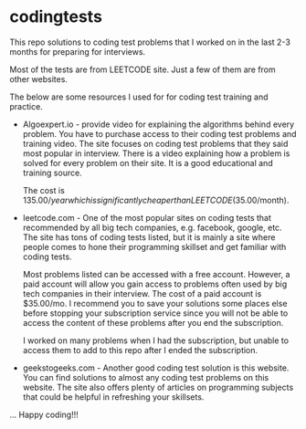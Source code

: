 # codingtests

This repo solutions to coding test problems that I worked on in the last 2-3 months for 
preparing for interviews.

Most of the tests are from LEETCODE site. Just a few of them are from other websites.

The below are some resources I used for for coding test training and practice.

- Algoexpert.io - provide video for explaining the algorithms behind every problem.
    You have to purchase access to their coding test problems and training video.
    The site focuses on coding test problems that they said most popular in interview.
    There is a video explaining how a problem is solved for every problem on their site.
    It is a good educational and training source. 

    The cost is $135.00/year which is significantly cheaper than LEETCODE ($35.00/month).

- leetcode.com - One of the most popular sites on coding tests that recommended by all big
    tech companies, e.g. facebook, google, etc.  The site has tons of coding tests listed,
    but it is mainly a site where people comes to hone their programming skillset and get
    familiar with coding tests.

    Most problems listed can be accessed with a free account. However, a paid account will
    allow you gain access to problems often used by big tech companies in their interview.
    The cost of a paid account is $35.00/mo. I recommend you to save your solutions some
    places else before stopping your subscription service since you will not be able to access
    the content of these problems after you end the subscription.

    I worked on many problems when I had the subscription, but unable to access them to add
    to this repo after I ended the subscription.

- geekstogeeks.com - Another good coding test solution is this website. You can find solutions
    to almost any coding test problems on this website. The site also offers plenty of articles
    on programming subjects that could be helpful in refreshing your skillsets.


... Happy coding!!!

  

 




 



  






 




